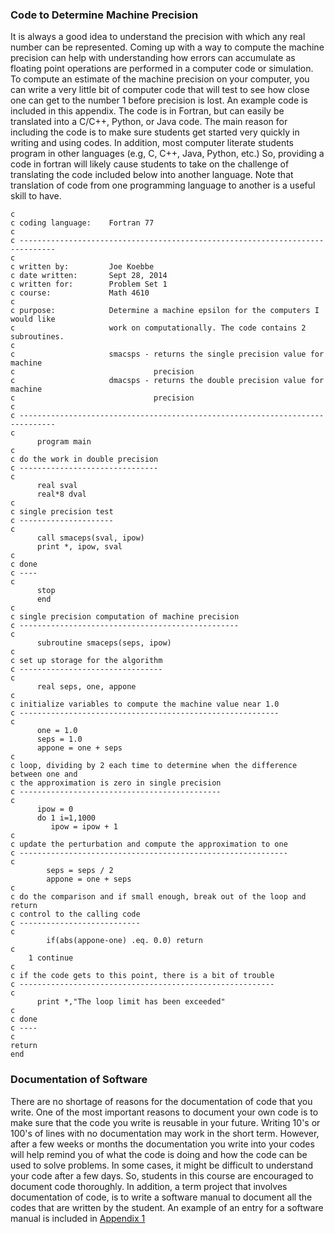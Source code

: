 ### Code to Determine Machine Precision

It is always a good idea to understand the precision with which any real number can be represented. Coming up with a way to
compute the machine precision can help with understanding how errors can accumulate as floating point operations are
performed in a computer code or simulation. To compute an estimate of the machine precision on your computer, you can write a
very little bit of computer code that will test to see how close one can get to the number 1 before precision is lost. An
example code is included in this appendix. The code is in Fortran, but can easily be translated into a C/C++, Python, or Java
code. The main reason for including the code is to make sure students get started very quickly in writing and using codes. In
addition, most computer literate students program in other languages (e.g, C, C++, Java, Python, etc.) So, providing a code in
fortran will likely cause students to take on the challenge of translating the code included below into another language. Note
that translation of code from one programming language to another is a useful skill to have.

    c
    c coding language:    Fortran 77
    c
    c ------------------------------------------------------------------------------
    c
    c written by:         Joe Koebbe
    c date written:       Sept 28, 2014
    c written for:        Problem Set 1
    c course:             Math 4610
    c
    c purpose:            Determine a machine epsilon for the computers I would like
    c                     work on computationally. The code contains 2 subroutines.
    c
    c                     smacsps - returns the single precision value for machine
    c                               precision
    c                     dmacsps - returns the double precision value for machine
    c                               precision
    c
    c ------------------------------------------------------------------------------
    c
          program main
    c
    c do the work in double precision
    c -------------------------------
    c
          real sval
          real*8 dval
    c
    c single precision test
    c ---------------------
    c
          call smaceps(sval, ipow)
          print *, ipow, sval
    c
    c done
    c ----
    c
          stop
          end
    c
    c single precision computation of machine precision
    c -------------------------------------------------
    c
          subroutine smaceps(seps, ipow)
    c
    c set up storage for the algorithm
    c --------------------------------
    c
          real seps, one, appone
    c
    c initialize variables to compute the machine value near 1.0
    c ----------------------------------------------------------
    c
          one = 1.0
          seps = 1.0
          appone = one + seps
    c
    c loop, dividing by 2 each time to determine when the difference between one and
    c the approximation is zero in single precision
    c ---------------------------------------------
    c
          ipow = 0
          do 1 i=1,1000
             ipow = ipow + 1
    c
    c update the perturbation and compute the approximation to one
    c ------------------------------------------------------------
    c
            seps = seps / 2
            appone = one + seps
    c
    c do the comparison and if small enough, break out of the loop and return
    c control to the calling code
    c ---------------------------
    c
            if(abs(appone-one) .eq. 0.0) return
    c
        1 continue
    c
    c if the code gets to this point, there is a bit of trouble
    c ---------------------------------------------------------
    c
          print *,"The loop limit has been exceeded"
    c
    c done
    c ----
    c
    return
    end

### Documentation of Software

There are no shortage of reasons for the documentation of code that you write. One of the most important reasons to document
your own code is to make sure that the code you write is reusable in your future. Writing 10's or 100's of lines with no
documentation may work in the short term. However, after a few weeks or months the documentation you write into your codes
will help remind you of what the code is doing and how the code can be used to solve problems. In some cases, it might be
difficult to understand your code after a few days. So, students in this course are encouraged to document code thoroughly.
In addition, a term project that involves documentation of code, is to write a software manual to document all the codes that
are written by the student. An example of an entry for a software manual is included in
[Appendix 1](https://jvkoebbe.github.io/math4610/appendix02/softwareManualTemplate)
